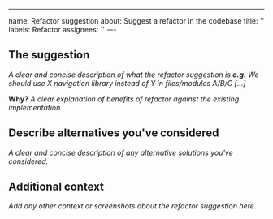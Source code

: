---
name: Refactor suggestion
about: Suggest a refactor in the codebase
title: ''
labels: Refactor
assignees: ''
---<!-- Remember that a in it's purest form, a refactor should **not** affect functionality. Side affects such as better performance might be seen though. -->

## The suggestion

_A clear and concise description of what the refactor suggestion is **e.g.** We should use X navigation library instead of Y in files/modules A/B/C [...]_

**Why?**
_A clear explanation of benefits of refactor against the existing implementation_

## Describe alternatives you've considered

_A clear and concise description of any alternative solutions you've considered._

## Additional context

_Add any other context or screenshots about the refactor suggestion here._

